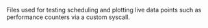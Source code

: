 Files used for testing scheduling and plotting live data points such as performance counters via a custom syscall.

